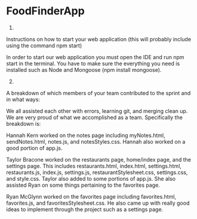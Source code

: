 ﻿# FoodFinderApp

1. 
Instructions on how to start your web application (this will probably include using the command npm start)

In order to start our web application you must open the IDE and run npm start in the terminal. You have to make sure the everything you need is installed such as Node and Mongoose (npm install mongoose).

2. 
A breakdown of which members of your team contributed to the sprint and in what ways:

We all assisted each other with errors, learning git, and merging clean up. We are very proud of what we accomplished as a team. Specifically the breakdown is: 

Hannah Kern worked on the notes page including myNotes.html, sendNotes.html, notes.js, and notesStyles.css. Hannah also worked on a good portion of app.js.

Taylor Bracone worked on the restaurants page, home/index page, and the settings page. This includes restaurants.html, index.html, settings.html, restaurants.js, index.js, settings.js, restaurantStylesheet.css, settings.css, and style.css. Taylor also added to some portions of app.js. She also assisted Ryan on some things pertaining to the favorites page.

Ryan McGlynn worked on the favorites page including favorites.html, favorites.js, and favoritesStylesheet.css. He also came up with really good ideas to implement through the project such as a settings page.
